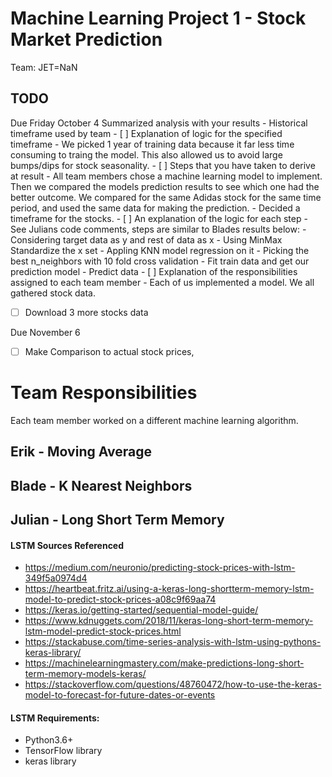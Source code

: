 # Machine Learning Project 1 - Stock Market Prediction
Team: JET=NaN


## TODO
Due Friday October 4
Summarized analysis with your results
    - Historical timeframe used by team
    - [ ] Explanation of logic for the specified timeframe
            - We picked 1 year of training data because it far less time consuming to traing the model. This also allowed us                to avoid large bumps/dips for stock seasonality.
    - [ ] Steps that you have taken to derive at result
        - All team members chose a machine learning model to implement. Then we compared the models prediction results to see           which one had the better outcome. We compared for the same Adidas stock for the same time period, and used the same           data for making the prediction.
        - Decided a timeframe for the stocks.
    - [ ] An explanation of the logic for each step
        - See Julians code comments, steps are similar to Blades results below: 
            - Considering target data as y and rest of data as x
            - Using MinMax Standardize the x set
            - Appling KNN model regression on it
            - Picking the best n_neighbors with 10 fold cross validation
            - Fit train data and get our prediction model
            - Predict data
    - [ ] Explanation of the responsibilities assigned to each team member
        - Each of us implemented a model. We all gathered stock data. 
- [ ] Download 3 more stocks data

Due November 6
- [ ] Make Comparison to actual stock prices, 
    
    
# Team Responsibilities
Each team member worked on a different machine learning algorithm.

## Erik - Moving Average


## Blade - K Nearest Neighbors


## Julian - Long Short Term Memory 


#### LSTM Sources Referenced
 - https://medium.com/neuronio/predicting-stock-prices-with-lstm-349f5a0974d4
 - https://heartbeat.fritz.ai/using-a-keras-long-shortterm-memory-lstm-model-to-predict-stock-prices-a08c9f69aa74
 - https://keras.io/getting-started/sequential-model-guide/
 - https://www.kdnuggets.com/2018/11/keras-long-short-term-memory-lstm-model-predict-stock-prices.html
 - https://stackabuse.com/time-series-analysis-with-lstm-using-pythons-keras-library/
 - https://machinelearningmastery.com/make-predictions-long-short-term-memory-models-keras/
 - https://stackoverflow.com/questions/48760472/how-to-use-the-keras-model-to-forecast-for-future-dates-or-events
    
 #### LSTM Requirements:
 - Python3.6+
 - TensorFlow library
 - keras library
